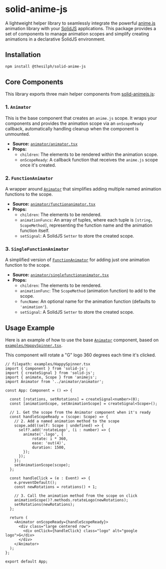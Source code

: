 # solid-anime-js

A lightweight helper library to seamlessly integrate the powerful [anime.js](https://animejs.com/) animation library with your [SolidJS](https://www.solidjs.com/) applications. This package provides a set of components to manage animation scopes and simplify creating animations in a declarative SolidJS environment.

## Installation

```sh
npm install @thesilph/solid-anime-js
```

## Core Components

This library exports three main helper components from [solid-animejs.js](solid-animejs.js):

### 1. `Animator`

This is the base component that creates an `anime.js` scope. It wraps your components and provides the animation scope via an `onScopeReady` callback, automatically handling cleanup when the component is unmounted.

*   **Source:** [`animator/animator.tsx`](animator/animator.tsx)
*   **Props:**
    *   `children`: The elements to be rendered within the animation scope.
    *   `onScopeReady`: A callback function that receives the `anime.js` scope once it's created.

### 2. `FunctionAnimator`

A wrapper around [`Animator`](animator/animator.tsx) that simplifies adding multiple named animation functions to the scope.

*   **Source:** [`animator/functionanimator.tsx`](animator/functionanimator.tsx)
*   **Props:**
    *   `children`: The elements to be rendered.
    *   `animationFuncs`: An array of tuples, where each tuple is `[string, ScopeMethod]`, representing the function name and the animation function itself.
    *   `setSignal`: A SolidJS `Setter` to store the created scope.

### 3. `SingleFunctionAnimator`

A simplified version of [`FunctionAnimator`](animator/functionanimator.tsx) for adding just one animation function to the scope.

*   **Source:** [`animator/singlefunctionanimator.tsx`](animator/singlefunctionanimator.tsx)
*   **Props:**
    *   `children`: The elements to be rendered.
    *   `animationFunc`: The `ScopeMethod` (animation function) to add to the scope.
    *   `funcName`: An optional name for the animation function (defaults to `'animation'`).
    *   `setSignal`: A SolidJS `Setter` to store the created scope.

## Usage Example

Here is an example of how to use the base [`Animator`](animator/animator.tsx) component, based on [`examples/HappySpinner.tsx`](examples/HappySpinner.tsx).

This component will rotate a "G" logo 360 degrees each time it's clicked.

````tsx
// filepath: examples/HappySpinner.tsx
import { Component } from 'solid-js';
import { createSignal } from 'solid-js';
import { animate, Scope } from 'animejs';
import Animator from '../animator/animator';

const App: Component = () => {
  
  const [rotations, setRotations] = createSignal<number>(0);
  const [animationScope, setAnimationScope] = createSignal<Scope>();

  // 1. Get the scope from the Animator component when it's ready
  const handleScopeReady = (scope: Scope) => {
    // 2. Add a named animation method to the scope
    scope.add((self: Scope | undefined) => {
      self?.add('rotateLogo', (i : number) => {
        animate('.logo', {
            rotate: i * 360,
            ease: 'out(4)',
            duration: 1500,
        });
      });
    });
    setAnimationScope(scope);
  };

  const handleClick = (e : Event) => {
    e.preventDefault();
    const newRotations = rotations() + 1;
    
    // 3. Call the animation method from the scope on click
    animationScope()?.methods.rotateLogo(newRotations);
    setRotations(newRotations);
  };

  return (
    <Animator onScopeReady={handleScopeReady}>
      <div class="large centered row">
        <div onClick={handleClick} class="logo" alt="google logo">G</div> 
      </div>
    </Animator>
  );
};

export default App;
````